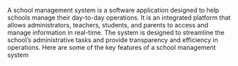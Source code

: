 A school management system is a software application designed to help schools manage their day-to-day operations. It is an integrated platform that allows administrators, teachers, students, and parents to access and manage information in real-time. The system is designed to streamline the school’s administrative tasks and provide transparency and efficiency in operations. Here are some of the key features of a school management system